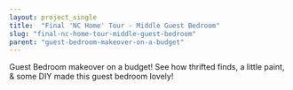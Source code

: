 ```yaml
---
layout: project_single
title:  "Final 'NC Home' Tour - Middle Guest Bedroom"
slug: "final-nc-home-tour-middle-guest-bedroom"
parent: "guest-bedroom-makeover-on-a-budget"
---
```

Guest Bedroom makeover on a budget! See how thrifted finds, a little paint, & some DIY made this guest bedroom lovely!